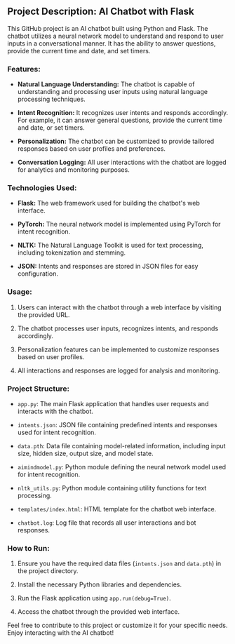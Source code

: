 ## Project Description: AI Chatbot with Flask

This GitHub project is an AI chatbot built using Python and Flask. The chatbot utilizes a neural network model to understand and respond to user inputs in a conversational manner. It has the ability to answer questions, provide the current time and date, and set timers.

### Features:

- **Natural Language Understanding:** The chatbot is capable of understanding and processing user inputs using natural language processing techniques.

- **Intent Recognition:** It recognizes user intents and responds accordingly. For example, it can answer general questions, provide the current time and date, or set timers.

- **Personalization:** The chatbot can be customized to provide tailored responses based on user profiles and preferences.

- **Conversation Logging:** All user interactions with the chatbot are logged for analytics and monitoring purposes.

### Technologies Used:

- **Flask:** The web framework used for building the chatbot's web interface.

- **PyTorch:** The neural network model is implemented using PyTorch for intent recognition.

- **NLTK:** The Natural Language Toolkit is used for text processing, including tokenization and stemming.

- **JSON:** Intents and responses are stored in JSON files for easy configuration.

### Usage:

1. Users can interact with the chatbot through a web interface by visiting the provided URL.

2. The chatbot processes user inputs, recognizes intents, and responds accordingly.

3. Personalization features can be implemented to customize responses based on user profiles.

4. All interactions and responses are logged for analysis and monitoring.

### Project Structure:

- `app.py`: The main Flask application that handles user requests and interacts with the chatbot.

- `intents.json`: JSON file containing predefined intents and responses used for intent recognition.

- `data.pth`: Data file containing model-related information, including input size, hidden size, output size, and model state.

- `aimindmodel.py`: Python module defining the neural network model used for intent recognition.

- `nltk_utils.py`: Python module containing utility functions for text processing.

- `templates/index.html`: HTML template for the chatbot web interface.

- `chatbot.log`: Log file that records all user interactions and bot responses.

### How to Run:

1. Ensure you have the required data files (`intents.json` and `data.pth`) in the project directory.

2. Install the necessary Python libraries and dependencies.

3. Run the Flask application using `app.run(debug=True)`.

4. Access the chatbot through the provided web interface.

Feel free to contribute to this project or customize it for your specific needs. Enjoy interacting with the AI chatbot!
